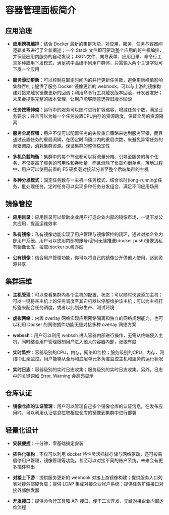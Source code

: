 # 容器管理面板简介

## 应用治理

* **应用跨机编排**：结合 Docker 最新的集群功能，对应用，服务，任务与容器间逻辑关系进行了全新阐述；一个 Stack 文件即可驱动整个应用的跨主机编排，并保证应用内服务的自动发现；JSON文件、向导表单、应用目录、命令行工具多种应用下发模式，满足初中高级不同用户群体，只需输入两个关键字就可下发一个应用

* **服务滚动更新**：可以控制在固定时间内的并行更新任务数，避免更新峰值影响集群吞吐；提供了服务 Docker 镜像更新的 webhook，可以与上游的镜像构建对接来触发镜像更新的回调；利用命令行工具触发版本回滚，开发者友好；未来会提供完整的版本管理，让用户能够随意选择旧版本回滚

* **任务按需伸缩**：运行中的服务可以随时进行扩容缩容，增减任务个数，满足业务要求；并且可以为每一个任务设置CPU内存的资源跨度，保证全局的资源隔离

* **服务全局容错**：用户不仅可以配置任务的失败重启策略来达到服务容错，而且通过设置任务的重启间隔，在固定时间窗口内的重启次数，来避免异常任务的频繁调度，消耗集群资源。保证集群的整体稳定性

* **多机负载均衡**：集群中的每个节点都可以将流量分摊、引导至服务的每个任务，不仅提高了服务的可用性和吞吐量，而且消除了负载均衡单点。落地过程中，用户可以使用前置的 F5 硬负载对接部分甚至整个后端集群的主机

* **多种分发模式**：固定任务数与一主机一任务模式，结合长时(long-running)任务，批处理任务，定时任务可以实现多种任务分发组合，满足不同应用场景
 
## 镜像管控

* **应用目录**：应用目录可以帮助企业用户打造企业内部的镜像市场，一键下发公共应用，提高运维效率

* **私有镜像**：私有镜像功能实现了用户管理与镜像管控的闭环，通过对接企业内部用户系统，用户可以使用内部的账号/密码无缝推送(docker push)镜像到私有镜像仓库，拉取(docker pull)亦然

* **公有镜像**：结合用户管理功能，你可以将自己的镜像公开供他人使用，达到资源共享
 
## 集群运维

* **主机管理**：可以查看集群内各个主机的配置、状态；可以随时快速添加主机；可以一键将某主机上的任务调度至其它机器以停服维护该主机；可以为主机打标签来配合任务调度，或者以此划分生产、测试环境

* **虚拟网络**：内置 overlay 网络实现应用网络隔离和独立的网络规划能力，也可以利用 Docker 的网络插件功能无缝对接多种 overlay 网络方案

* **webssh**：用户可以利用 webssh 进入容器内部进行操作，无需从终端侵入主机，同时结合用户管理限制用户进入他人的容器内部，张弛有度

* **实时监控**：容器级别的CPU，内存，网络IO监控；服务级别的CPU，内存，网络IO汇聚监控。用户能够从全局和底层单元多角度监控主机和服务的运行状况

* **实时日志**：容器级别的实时日志收集；服务级别的实时日志收集。另外，日志中的关键词如 Error, Warning 会高亮显示

## 仓库认证

* **镜像仓库的认证管理**：用户可以管理自己多个镜像仓库的认证信息。在发布应用时，可以利用认证信息拉取相应仓库的镜像到集群中进行部署


## 轻量化设计

* **安装便捷**：十分钟，零基础搞定安装

* **插件化架构**：不仅可以利用 docker 特性灵活插拔存储与网络驱动，还可按需启停用户管理，镜像管理等功能，甚至可以对接不同的账户系统。未来会有更多插件释出

* **对接上下游**：提供服务更新的 webhook 对接上游镜像构建；提供服务入口列表对接外部硬负载；提供 LDAP 集成对接企业帐户系统；提供任务扩缩接口对接外部触发器

* **开发接口**：提供命令行工具和 API 接口，便于二次开发，无缝对接企业内部运维流程
